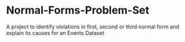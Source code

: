 # Normal-Forms-Problem-Set
A project to identify violations in first, second or third normal form and explain its causes for an Events Dataset
